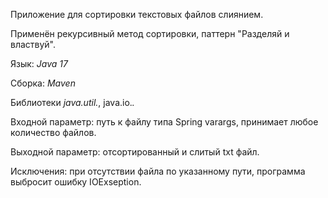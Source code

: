  Приложение для сортировки текстовых файлов слиянием. 
 
 Применён рекурсивный метод сортировки, паттерн "Разделяй и властвуй".
 
 Язык: *Java 17*
 
 Сборка: *Maven*
 
 Библиотеки *java.util.*, java.io.*.*
             
 Входной параметр: путь к файлу типа Spring varargs, принимает любое количество файлов.
 
 Выходной параметр: отсортированный и слитый txt файл.
 
 Исключения: при отсутствии файла по указанному пути, программа выбросит ошибку IOExseption. 
